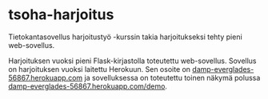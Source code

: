 # tsoha-harjoitus

Tietokantasovellus harjoitustyö -kurssin takia harjoitukseksi tehty pieni web-sovellus.

Harjoituksen vuoksi pieni Flask-kirjastolla toteutettu web-sovellus. Sovellus on harjoituksen vuoksi laitettu Herokuun. Sen osoite on [damp-everglades-56867.herokuapp.com](https://damp-everglades-56867.herokuapp.com) ja sovelluksessa on toteutettu toinen näkymä polussa [damp-everglades-56867.herokuapp.com/demo](https://damp-everglades-56867.herokuapp.com/demo).
